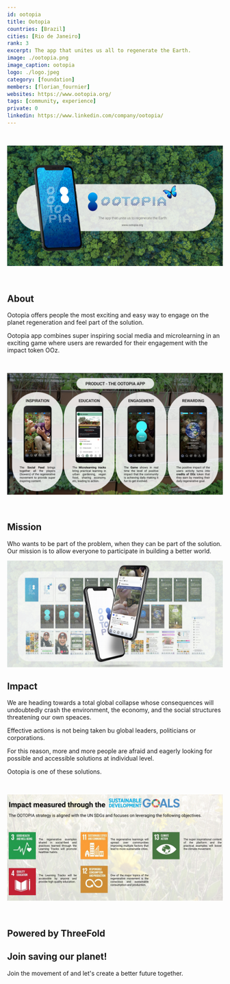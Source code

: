 ```yaml
---
id: ootopia
title: Ootopia
countries: [Brazil]
cities: [Rio de Janeiro]
rank: 3
excerpt: The app that unites us all to regenerate the Earth.
image: ./ootopia.png
image_caption: ootopia
logo: ./logo.jpeg
category: [foundation]
members: [florian_fournier]
websites: https://www.ootopia.org/
tags: [community, experience]
private: 0
linkedin: https://www.linkedin.com/company/ootopia/
---
```



<br/>

![ootopia](./ootopia_header.png)

<br/>


## About

Ootopia offers people the most exciting and easy way to engage on the planet regeneration and feel part of the solution.
<br/>

Ootopia app combines super inspiring social media and microlearning in an exciting game where users are rewarded for their engagement with the impact token OOz.

<br/>

![product](./product.png)

<br/>


## Mission

Who wants to be part of the problem, when they can be part of the solution. Our mission is to allow everyone to participate in building a better world.

![mission](./mission.png)


## Impact

We are heading towards a total global collapse whose consequences will undoubtedly crash the environment, the economy, and the social structures threatening our own speaces.
<br/>

Effective actions is not being taken bu global leaders, politicians or corporations.
<br/>

For this reason, more and more people are afraid and eagerly looking for possible and accessible solutions at individual level.
<br/>

Ootopia is one of these solutions.

<br/>

![impact](./impact.png)

<br/>


## Powered by ThreeFold


## Join saving our planet!

Join the movement of and let's create a better future together.
